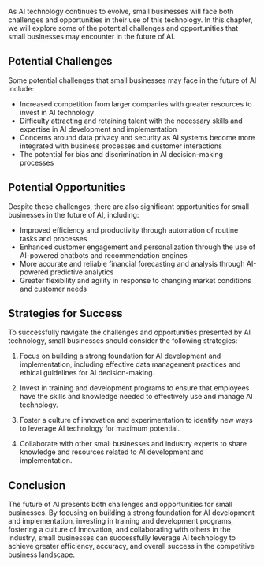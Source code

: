 
As AI technology continues to evolve, small businesses will face both challenges and opportunities in their use of this technology. In this chapter, we will explore some of the potential challenges and opportunities that small businesses may encounter in the future of AI.

Potential Challenges
--------------------

Some potential challenges that small businesses may face in the future of AI include:

* Increased competition from larger companies with greater resources to invest in AI technology
* Difficulty attracting and retaining talent with the necessary skills and expertise in AI development and implementation
* Concerns around data privacy and security as AI systems become more integrated with business processes and customer interactions
* The potential for bias and discrimination in AI decision-making processes

Potential Opportunities
-----------------------

Despite these challenges, there are also significant opportunities for small businesses in the future of AI, including:

* Improved efficiency and productivity through automation of routine tasks and processes
* Enhanced customer engagement and personalization through the use of AI-powered chatbots and recommendation engines
* More accurate and reliable financial forecasting and analysis through AI-powered predictive analytics
* Greater flexibility and agility in response to changing market conditions and customer needs

Strategies for Success
----------------------

To successfully navigate the challenges and opportunities presented by AI technology, small businesses should consider the following strategies:

1. Focus on building a strong foundation for AI development and implementation, including effective data management practices and ethical guidelines for AI decision-making.

2. Invest in training and development programs to ensure that employees have the skills and knowledge needed to effectively use and manage AI technology.

3. Foster a culture of innovation and experimentation to identify new ways to leverage AI technology for maximum potential.

4. Collaborate with other small businesses and industry experts to share knowledge and resources related to AI development and implementation.

Conclusion
----------

The future of AI presents both challenges and opportunities for small businesses. By focusing on building a strong foundation for AI development and implementation, investing in training and development programs, fostering a culture of innovation, and collaborating with others in the industry, small businesses can successfully leverage AI technology to achieve greater efficiency, accuracy, and overall success in the competitive business landscape.
